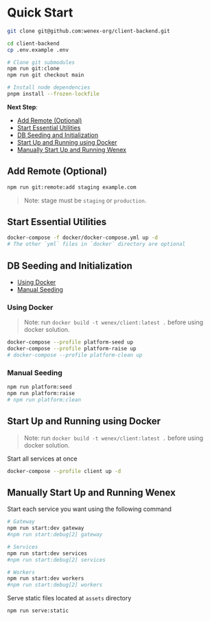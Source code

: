 # Quick Start

```sh
git clone git@github.com:wenex-org/client-backend.git
```

```sh
cd client-backend
cp .env.example .env

# Clone git submodules
npm run git:clone
npm run git checkout main

# Install node dependencies
pnpm install --frozen-lockfile
```

**Next Step**:

- [Add Remote (Optional)](#add-remote-optional)
- [Start Essential Utilities](#start-essential-utilities)
- [DB Seeding and Initialization](#db-seeding-and-initialization)
- [Start Up and Running using Docker](#start-up-and-running-using-docker)
- [Manually Start Up and Running Wenex](#manually-start-up-and-running-wenex)

## Add Remote (Optional)

```sh
npm run git:remote:add staging example.com
```

> Note: stage must be `staging` or `production`.

## Start Essential Utilities

```sh
docker-compose -f docker/docker-compose.yml up -d
# The other `yml` files in `docker` directory are optional
```

## DB Seeding and Initialization

- [Using Docker](#using-docker)
- [Manual Seeding](#manual-seeding)

### Using Docker

> Note: run `docker build -t wenex/client:latest .` before using docker solution.

```sh
docker-compose --profile platform-seed up
docker-compose --profile platform-raise up
# docker-compose --profile platform-clean up
```

### Manual Seeding

```sh
npm run platform:seed
npm run platform:raise
# npm run platform:clean
```

## Start Up and Running using Docker

> Note: run `docker build -t wenex/client:latest .` before using docker solution.

Start all services at once

```sh
docker-compose --profile client up -d
```

## Manually Start Up and Running Wenex

Start each service you want using the following command

```sh
# Gateway
npm run start:dev gateway
#npm run start:debug[2] gateway

# Services
npm run start:dev services
#npm run start:debug[2] services

# Workers
npm run start:dev workers
#npm run start:debug[2] workers
```

Serve static files located at `assets` directory

```sh
npm run serve:static
```
